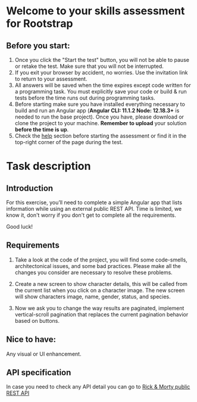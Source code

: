 # Welcome to your skills assessment for Rootstrap

## Before you start:

1. Once you click the "Start the test" button, you will not be able to pause or retake the test. Make sure that you will not be interrupted.
2. If you exit your browser by accident, no worries. Use the invitation link to return to your assessment.
3. All answers will be saved when the time expires except code written for a programming task. You must explicitly save your code or build & run tests before the time runs out during programming tasks.
4. Before starting make sure you have installed everything necessary to build and run an Angular app (**Angular CLI: 11.1.2 Node: 12.18.3+** is needed to run the base project). Once you have, please download or clone the project to your machine. **Remember to upload** your solution **before the time is up**.
5. Check the [help](https://help.devskiller.com/) section before starting the assessment or find it in the top-right corner of the page during the test.

# Task description

## Introduction

For this exercise, you’ll need to complete a simple Angular app that lists information while using an external public REST API. Time is limited, we know it, don't worry if you don't get to complete all the requirements.

Good luck!

## Requirements

1. Take a look at the code of the project, you will find some code-smells, architectonical issues, and some bad practices. Please make all the changes you consider are necessary to resolve these problems.

2. Create a new screen to show character details, this will be called from the current list when you click on a character image. The new screen will show characters image, name, gender, status, and species.

3. Now we ask you to change the way results are paginated, implement vertical-scroll pagination that replaces the current pagination behavior based on buttons.

## Nice to have:

Any visual or UI enhancement.

## API specification

In case you need to check any API detail you can go to [Rick & Morty public REST API](https://rickandmortyapi.com/documentation/#rest)
